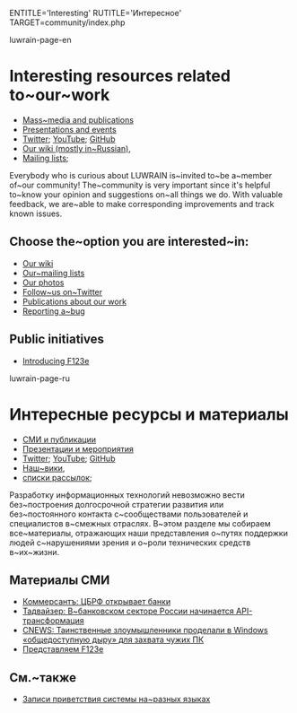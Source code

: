
ENTITLE='Interesting'
RUTITLE='Интересное'
TARGET=community/index.php

luwrain-page-en

# Interesting resources related to~our~work

* [Mass~media and publications](local:massmedia/)
* [Presentations and events](local:events/)
* [Twitter](https://twitter.com/luwrain); [YouTube](https://www.youtube.com/channel/UCY2ZRqeBTH4nhdPG1Vjl-6g); [GitHub](https://github.com/luwrain/)
* [Our wiki (mostly in~Russian)](http://wiki.luwrain.org), 
* [Mailing lists](local:mailing-lists);


Everybody who is curious about LUWRAIN is~invited to~be a~member of~our community!
The~community is very important since it's helpful to~know  your opinion and suggestions on~all things we do.
With valuable feedback, we are~able to make  corresponding improvements and track known issues.

## Choose the~option you are interested~in:

* [Our wiki](http://wiki.luwrain.org)
* [Our~mailing lists](local:mailing-lists)
* [Our photos](local:album/)
* [Follow~us on~Twitter](http://twitter.com/luwrain)
* [Publications about our work](local:publications)
* [Reporting a~bug](local:bugs)

## Public initiatives

* [Introducing F123e](local:f123e.php)

luwrain-page-ru

# Интересные ресурсы и материалы

* [СМИ и публикации](local:massmedia/)
* [Презентации и мероприятия](local:events/)
* [Twitter](https://twitter.com/luwrain); [YouTube](https://www.youtube.com/channel/UCY2ZRqeBTH4nhdPG1Vjl-6g); [GitHub](https://github.com/luwrain/)
* [Наш~вики](http://wiki.luwrain.org), 
* [списки рассылок](local:mailing-lists);

Разработку информационных технологий невозможно вести без~построения долгосрочной стратегии развития
или без~постоянного контакта с~сообществами пользователей и специалистов в~смежных отраслях.
В~этом разделе мы собираем все~материалы,
отражающих наши представления о~путях поддержки людей с~нарушениями зрения и о~роли технических средств в~их~жизни.

## Материалы СМИ

* [Коммерсантъ: ЦБРФ открывает банки](https://www.kommersant.ru/doc/4060395)
* [Тадвайзер: В~банковском секторе России начинается API-трансформация](http://www.tadviser.ru/index.php/%D0%A1%D1%82%D0%B0%D1%82%D1%8C%D1%8F:%D0%92_%D0%B1%D0%B0%D0%BD%D0%BA%D0%BE%D0%B2%D1%81%D0%BA%D0%BE%D0%BC_%D1%81%D0%B5%D0%BA%D1%82%D0%BE%D1%80%D0%B5_%D0%A0%D0%BE%D1%81%D1%81%D0%B8%D0%B8_%D0%BD%D0%B0%D1%87%D0%B8%D0%BD%D0%B0%D0%B5%D1%82%D1%81%D1%8F_API-%D1%82%D1%80%D0%B0%D0%BD%D1%81%D1%84%D0%BE%D1%80%D0%BC%D0%B0%D1%86%D0%B8%D1%8F)
* [CNEWS: Таинственные злоумышленники проделали в Windows «общедоступную дыру» для захвата чужих ПК](https://www.cnews.ru/news/top/2019-09-27_tainstvennye_zloumyshlenniki_1)
* [Представляем F123e](local:f123e.php)

## См.~также

* [Записи приветствия системы на~разных языках](http://download.luwrain.org/media/greeting/langs/)

